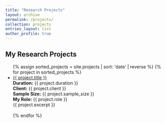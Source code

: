 ```yaml
---
title: "Research Projects"
layout: archive
permalink: /projects/
collection: projects
entries_layout: list
author_profile: true
---
```


## My Research Projects

<ul>
{% assign sorted_projects = site.projects | sort: 'date' | reverse %}
{% for project in sorted_projects %}
  <li>
    <a href="{{ project.url }}">{{ project.title }}</a>  
    <br><strong>Duration:</strong> {{ project.duration }}  
    <br><strong>Client:</strong> {{ project.client }}  
    <br><strong>Sample Size:</strong> {{ project.sample_size }}  
    <br><strong>My Role:</strong> {{ project.role }}  
    <br>{{ project.excerpt }}
  </li>
  <br>
{% endfor %}
</ul>

